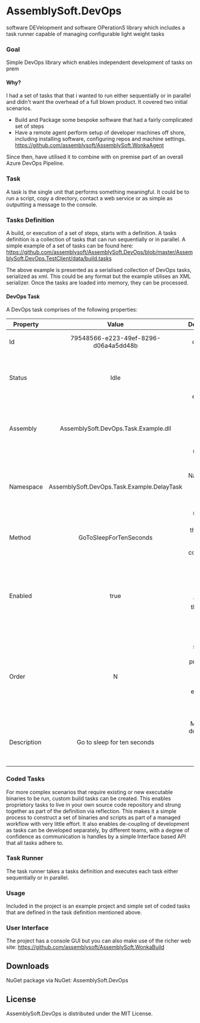 # AssemblySoft.DevOps
software DEVelopment and software OPerationS  library which includes a task runner capable of managing configurable light weight tasks 

### Goal
Simple DevOps library which enables independent development of tasks on prem


#### Why?
I had a set of tasks that that i wanted to run either sequentially or in parallel and didn't want the overhead of a full blown product. 
It covered two initial scenarios.

 - Build and Package some bespoke software that had a fairly complicated set of steps
 - Have a remote agent perform setup of developer machines off shore, including installing software, configuring repos and machine settings. https://github.com/assemblysoft/AssemblySoft.WonkaAgent
 
Since then, have utilised it to combine with on premise part of an overall Azure DevOps Pipeline. 



### Task
A task is the single unit that performs something meaningful. It could be to run a script, copy a directory, contact a web service or as simple as outputting a message to the console.

### Tasks Definition
A build, or execution of a set of steps, starts with a definition. A tasks definition is a collection of tasks that can run sequentially or in parallel.
A simple example of a set of tasks can be found here:
https://github.com/assemblysoft/AssemblySoft.DevOps/blob/master/AssemblySoft.DevOps.TestClient/data/build.tasks

The above example is presented as a serialised collection of DevOps tasks, serialized as xml. This could be any format but the example utilises an XML serializer. Once the tasks are loaded into memory, they can be processed.

#### DevOps Task
A DevOps task comprises of the following properties:

| Property        | Value           | Description  |
| ------------- |:-------------:| -----:|
| Id      | 79548566-e223-49ef-8296-d06a4a5dd48b | Unique id of the task (GUID) |
| Status      | Idle      |   Status of the task. (Get's updated during execution) |
| Assembly | AssemblySoft.DevOps.Task.Example.dll      |    .Net Assembly (Used to reference assembly via reflection) |
| Namespace | AssemblySoft.DevOps.Task.Example.DelayTask      |    .Net Assembly Namespace (Used to reference assembly via reflection) |
| Method | GoToSleepForTenSeconds      |    Name of the method (Needs to follow API convention) |
| Enabled | true      |    Whether task is currently enabled. (Disabled will ignore the task on next pass of the runner) |
| Order | N      |  The sequential order of processing. (Parallel execution can be enabled by using the same number)  |
| Description | Go to sleep for ten seconds      |  Meaningful description. (Will be used in output of the task)   |


### Coded Tasks
For more complex scenarios that require existing or new executable binaries to be run, custom build tasks can be created.
This enables proprietory tasks to live in your own source code repository and strung together as part of the definition via reflection. This makes it a simple process to construct a set of binaries and scripts as part of a managed workflow with very little effort. It also enables de-coupling of development as tasks can be developed separately, by different teams, with a degree of confidence as communication is handles by a simple Interface based API that all tasks adhere to.

### Task Runner
The task runner takes a tasks definition and executes each task either sequentially or in parallel.


### Usage
Included in the project is an example project and simple set of coded tasks that are defined in the task definition mentioned above.


### User Interface
The project has a console GUI but you can also make use of the richer web site:
https://github.com/assemblysoft/AssemblySoft.WonkaBuild

## Downloads
NuGet package via NuGet: AssemblySoft.DevOps

## License

AssemblySoft.DevOps is distributed under the MIT License.
